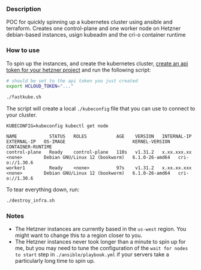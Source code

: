 ### Description
POC for quickly spinning up a kubernetes cluster using ansible and terraform.
Creates one control-plane and one worker node on Hetzner debian-based instances, 
usign kubeadm and the cri-o container runtime

### How to use

To spin up the instances, and create the kubernetes cluster, [create an api token for your hetzner project](https://docs.hetzner.com/cloud/api/getting-started/generating-api-token/) and run the following script:

```bash
# should be set to the api token you just created
export HCLOUD_TOKEN="..."

./fastkube.sh
```

The script will create a local `./kubeconfig` file that you can use to connect to your cluster.

```
KUBECONFIG=kubeconfig kubectl get node
```

```
NAME            STATUS   ROLES           AGE    VERSION   INTERNAL-IP   EXTERNAL-IP   OS-IMAGE                         KERNEL-VERSION   CONTAINER-RUNTIME
control-plane   Ready    control-plane   110s   v1.31.2   x.xx.xxx.xx   <none>        Debian GNU/Linux 12 (bookworm)   6.1.0-26-amd64   cri-o://1.30.6
worker1         Ready    <none>          97s    v1.31.2   x.xx.xx.xxx   <none>        Debian GNU/Linux 12 (bookworm)   6.1.0-26-amd64   cri-o://1.30.6
```

To tear everything down, run:

```bash
./destroy_infra.sh
```

### Notes

- The Hetzner instances are currently based in the `us-west` region. You might want to change this to a region closer to you.
- The Hetzner instances never took longer than a minute to spin up for me, but you may need to tune the configuration of the `wait for nodes to start` step in `./ansible/playbook.yml` if your servers take a particularly long time to spin up.


